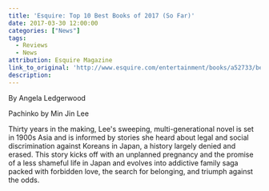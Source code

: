 ```yaml
---
title: 'Esquire: Top 10 Best Books of 2017 (So Far)'
date: 2017-03-30 12:00:00
categories: ["News"]
tags:
  - Reviews
  - News
attribution: Esquire Magazine
link_to_original: 'http://www.esquire.com/entertainment/books/a52733/best-books-of-2017/?src=socialflowFB'
description:
---
```



By Angela Ledgerwood

Pachinko by Min Jin Lee

Thirty years in the making, Lee's sweeping, multi-generational novel is set in 1900s Asia and is informed by stories she heard about legal and social discrimination against Koreans in Japan, a history largely denied and erased. This story kicks off with an unplanned pregnancy and the promise of a less shameful life in Japan and evolves into addictive family saga packed with forbidden love, the search for belonging, and triumph against the odds.